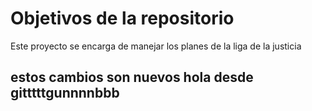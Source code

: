 # Objetivos de la repositorio

Este proyecto se encarga de manejar los planes de la liga de la justicia

## estos cambios son nuevos hola desde gitttttgunnnnbbb

